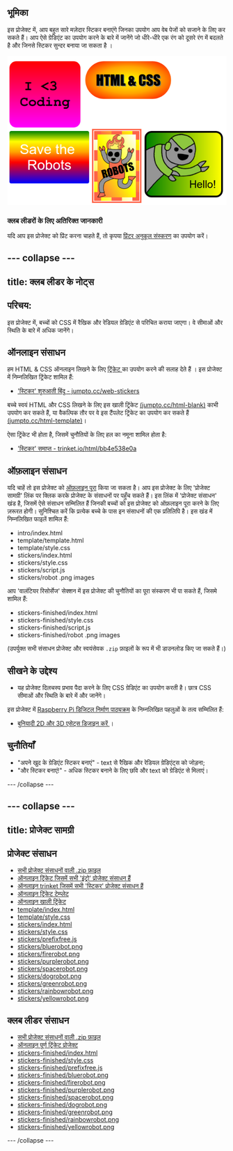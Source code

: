 ## भूमिका

इस प्रोजेक्ट में, आप बहुत सारे मज़ेदार स्टिकर बनाएंगे जिनका उपयोग आप वेब पेजों को सजाने के लिए कर सकते हैं। आप ऐसे ग्रेडिएंट का उपयोग करने के बारे में जानेंगे जो धीरे-धीरे एक रंग को दूसरे रंग में बदलते है और जिनसे स्टिकर सुन्दर बनाया जा सकता है ।

![स्क्रीनशॉट](images/stickers-finished.png)

### क्लब लीडरों के लिए अतिरिक्त जानकारी

यदि आप इस प्रोजेक्ट को प्रिंट करना चाहते हैं, तो कृपया [प्रिंटर अनुकूल संस्करण](https://projects.raspberrypi.org/hi-IN/projects/stickers/print) का उपयोग करें।

--- collapse ---
---
title: क्लब लीडर के नोट्स
---

## परिचय:

इस प्रोजेक्ट में, बच्चों को CSS में रैखिक और रेडियल ग्रेडिएंट से परिचित कराया जाएगा। वे सीमाओं और स्थिति के बारे में अधिक जानेंगे।

## ऑनलाइन संसाधन

हम HTML & CSS ऑनलाइन लिखने के लिए [ ट्रिंकेट ](https://trinket.io/) का उपयोग करने की सलाह देते हैं । इस प्रोजेक्ट में निम्नलिखित ट्रिंकेट शामिल हैं:

* ['स्टिकर' शुरुआती बिंदु - jumpto.cc/web-stickers](http://jumpto.cc/web-stickers)

बच्चे स्वयं HTML और CSS लिखने के लिए इस खाली ट्रिंकेट [(jumpto.cc/html-blank)](http://jumpto.cc/html-blank) काभी उपयोग कर सकते हैं, या वैकल्पिक तौर पर वे इस टैंपलेट ट्रिंकेट का उपयोग कर सकते हैं [(jumpto.cc/html-template)](http://jumpto.cc/html-template)।

ऐसा ट्रिंकेट भी होता है, जिसमें चुनौतियों के लिए हल का नमूना शामिल होता है:

* ['स्टिकर' समाप्त - trinket.io/html/bb4e538e0a](https://trinket.io/html/bb4e538e0a)

## ऑफ़लाइन संसाधन

यदि चाहें तो इस प्रोजेक्ट को [ऑफ़लाइन पूरा](https://www.codeclubprojects.org/en-GB/resources/webdev-working-offline/) किया जा सकता है। आप इस प्रोजेक्ट के लिए 'प्रोजेक्ट सामग्री' लिंक पर क्लिक करके प्रोजेक्ट के संसाधनों पर पहुँच सकते हैं। इस लिंक में 'प्रोजेक्ट संसाधन' खंड है, जिसमें ऐसे संसाधन सम्मिलित हैं जिनकी बच्चों को इस प्रोजेक्ट को ऑफ़लाइन पूरा करने के लिए ज़रूरत होगी। सुनिश्चित करें कि प्रत्येक बच्चे के पास इन संसाधनों की एक प्रतिलिपि है। इस खंड में निम्नलिखित फाइलें शामिल हैं:

* intro/index.html
* template/template.html
* template/style.css
* stickers/index.html
* stickers/style.css
* stickers/script.js
* stickers/robot .png images

आप 'वालंटियर रिसोर्सेज' सेक्शन में इस प्रोजेक्ट की चुनौतियों का पूरा संस्करण भी पा सकते हैं, जिसमे शामिल हैं:

* stickers-finished/index.html
* stickers-finished/style.css
* stickers-finished/script.js
* stickers-finished/robot .png images

(उपर्युक्त सभी संसाधन प्रोजेक्ट और स्वयंसेवक `.zip` फ़ाइलों के रूप में भी डाउनलोड किए जा सकते हैं।)

## सीखने के उद्देश्य

* यह प्रोजेक्ट दिलचस्प प्रभाव पैदा करने के लिए CSS ग्रेडिएंट का उपयोग करती है। छात्र CSS सीमाओं और स्थिति के बारे में और जानेंगे। 

इस प्रोजेक्ट में [Raspberry Pi डिजिटल निर्माण पाठ्यक्रम](http://rpf.io/curriculum) के निम्नलिखित पहलुओं के तत्व सम्मिलित हैं:

* [ बुनियादी 2D और 3D एसेट्स डिजाइन करें ](https://www.raspberrypi.org/curriculum/design/creator) ।

## चुनौतियाँ

* "अपने खुद के ग्रेडिएंट स्टिकर बनाएं" - text से रैखिक और रेडियल ग्रेडिएंट्स को जोड़ना;
* "और स्टिकर बनाएं!" - अधिक स्टिकर बनाने के लिए छवि और text को ग्रेडिएंट से मिलाएं।

--- /collapse ---

--- collapse ---
---
title: प्रोजेक्ट सामग्री
---

## प्रोजेक्ट संसाधन

* [सभी प्रोजेक्ट संसाधनों वाली .zip फ़ाइल](http://rpf.io/p/hi-IN/stickers-go)
* [ऑनलाइन ट्रिंकेट जिसमें सभी 'इंट्रो' प्रोजेक्ट संसाधन हैं](http://jumpto.cc/web-intro)
* [ऑनलाइन trinket जिसमें सभी 'स्टिकर' प्रोजेक्ट संसाधन हैं](http://jumpto.cc/web-stickers)
* [ऑनलाइन ट्रिंकेट टेम्प्लेट](http://jumpto.cc/trinket-template)
* [ऑनलाइन खाली ट्रिंकेट](http://jumpto.cc/trinket-blank)
* [template/index.html](resources/template-index.html)
* [template/style.css](resources/template-style.css)
* [stickers/index.html](resources/stickers-index.html)
* [stickers/style.css](resources/stickers-style.css)
* [stickers/prefixfree.js](resources/stickers-prefixfree.js)
* [stickers/bluerobot.png](resources/stickers-bluerobot.png)
* [stickers/firerobot.png](resources/stickers-firerobot.png)
* [stickers/purplerobot.png](resources/stickers-purplerobot.png)
* [stickers/spacerobot.png](resources/stickers-spacerobot.png)
* [stickers/dogrobot.png](resources/stickers-dogrobot.png)
* [stickers/greenrobot.png](resources/stickers-greenrobot.png)
* [stickers/rainbowrobot.png](resources/stickers-rainbowrobot.png)
* [stickers/yellowrobot.png](resources/stickers-yellowrobot.png)

## क्लब लीडर संसाधन

* [सभी प्रोजेक्ट संसाधनों वाली .zip फ़ाइल](http://rpf.io/p/hi-IN/stickers-go)
* [ऑनलाइन पूर्ण ट्रिंकेट प्रोजेक्ट](https://trinket.io/html/bb4e538e0a)
* [stickers-finished/index.html](resources/stickers-finished-index.html)
* [stickers-finished/style.css](resources/stickers-finished-style.css)
* [stickers-finished/prefixfree.js](resources/stickers-finished-prefixfree.js)
* [stickers-finished/bluerobot.png](resources/stickers-finished-bluerobot.png)
* [stickers-finished/firerobot.png](resources/stickers-finished-firerobot.png)
* [stickers-finished/purplerobot.png](resources/stickers-finished-purplerobot.png)
* [stickers-finished/spacerobot.png](resources/stickers-finished-spacerobot.png)
* [stickers-finished/dogrobot.png](resources/stickers-finished-dogrobot.png)
* [stickers-finished/greenrobot.png](resources/stickers-finished-greenrobot.png)
* [stickers-finished/rainbowrobot.png](resources/stickers-finished-rainbowrobot.png)
* [stickers-finished/yellowrobot.png](resources/stickers-finished-yellowrobot.png)

--- /collapse ---
